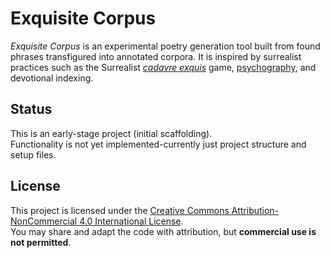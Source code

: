 # Exquisite Corpus

*Exquisite Corpus* is an experimental poetry generation tool built from found phrases transfigured into annotated corpora.
It is inspired by surrealist practices such as the Surrealist *[cadavre exquis](https://www.tate.org.uk/art/art-terms/c/cadavre-exquis-exquisite-corpse)* game, [psychography](https://en.wikipedia.org/wiki/Automatic_writing), and devotional indexing.

## Status
This is an early-stage project (initial scaffolding).  
Functionality is not yet implemented-currently just project structure and setup files.

## License
This project is licensed under the 
[Creative Commons Attribution-NonCommercial 4.0 International License](https://creativecommons.org/licenses/by-nc/4.0/).  
You may share and adapt the code with attribution, but **commercial use is not permitted**.
